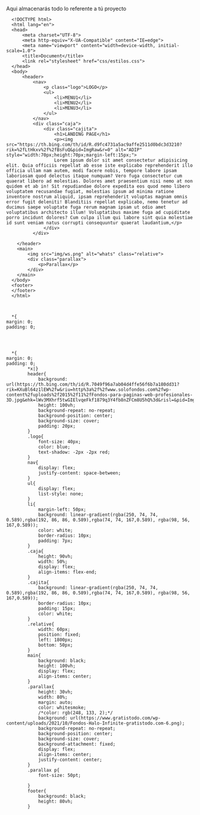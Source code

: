 Aqui almacenarás todo lo referente a tú proyecto


      <!DOCTYPE html>
      <html lang="en">
      <head>
          <meta charset="UTF-8">
          <meta http-equiv="X-UA-Compatible" content="IE=edge">
          <meta name="viewport" content="width=device-width, initial-scale=1.0">
          <title>Document</title>
          <link rel="stylesheet" href="css/estilos.css">
      </head>
      <body>
          <header>
              <nav>
                  <p class="logo">LOGO</p>
                  <ul>
                      <li>MENU1</li>
                      <li>MENU2</li>
                      <li>MENU3</li>
                  </ul>
              </nav>
              <div class="caja">
                  <div class="cajita">
                      <h1>LANDING PAGE</h1>
                      <p><img src="https://th.bing.com/th/id/R.d9fc4731a5ac9affe2511d0bdc3d3210?rik=%2fLtHkxv%2f%2fBsFuQ&pid=ImgRaw&r=0" alt="ADIP" style="width:70px;height:70px;margin-left:15px;">
                      Lorem ipsum dolor sit amet consectetur adipisicing elit. Quia officiis repellat ab esse iste explicabo reprehenderit illo officia ullam nam autem, modi facere nobis, tempore labore ipsam laboriosam quod delectus itaque numquam? Vero fuga consectetur cum quaerat libero ad molestias. Dolores amet praesentium nisi nemo at non quidem et ab in! Sit repudiandae dolore expedita eos quod nemo libero voluptatem recusandae fugiat, molestias ipsum ad minima ratione inventore nostrum aliquid, ipsam reprehenderit voluptas magnam omnis error fugit deleniti! Blanditiis repellat explicabo, nemo tenetur ad ducimus saepe voluptate fuga rerum magnam ipsam ut odio amet voluptatibus architecto illum! Voluptatibus maxime fuga ad cupiditate porro incidunt dolores? Cum culpa illum qui labore sint quia molestiae id sunt veniam natus corrupti consequuntur quaerat laudantium,</p>
                  </div>
              </div>

        </header>
        <main>
            <img src="img/ws.png" alt="whats" class="relative">
            <div class="parallax">
                <p>Parallax</p>
            </div>
        </main>
      </body>
      <footer>
      </footer>
      </html>
      
      
      
      *{
    margin: 0;
    padding: 0;



      
      *{
    margin: 0;
    padding: 0;
            *x|}
            header{
                background: url(https://th.bing.com/th/id/R.7049f96a7ab04d4ffe56f6b7a180dd31?rik=KXuBl64z1lEW%2fw&riu=http%3a%2f%2fwww.solofondos.com%2fwp-content%2fuploads%2f2015%2f11%2fFondos-para-paginas-web-profesionales-3D.jpg&ehk=lWv3MXhrf5twGIElvqeFkf1879q3Y4fb8nZFCm8U5hQ%3d&risl=&pid=ImgRaw&r=0);
                height: 100vh;
                background-repeat: no-repeat;
                background-position: center;
                background-size: cover;
                padding: 20px;
            }
            .logo{
                font-size: 40px;
                color: blue;
                text-shadow: -2px -2px red;
            }
            nav{
                display: flex;
                justify-content: space-between;
            }
            ul{
                display: flex;  
                list-style: none;  
            }
            li{
                margin-left: 50px;
                background: linear-gradient(rgba(250, 74, 74, 0.589),rgba(192, 86, 86, 0.589),rgba(74, 74, 167,0.589), rgba(98, 56, 167,0.589));
                color: white;
                border-radius: 10px;
                padding: 7px;
            }
            .caja{
                height: 90vh;
                width: 50%;
                display: flex;
                align-items: flex-end;
            }
            .cajita{
                background: linear-gradient(rgba(250, 74, 74, 0.589),rgba(192, 86, 86, 0.589),rgba(74, 74, 167,0.589), rgba(98, 56, 167,0.589));
                border-radius: 10px;
                padding: 15px;
                color: white;
            }
            .relative{
                width: 60px;
                position: fixed;
                left: 1800px;
                bottom: 50px;
            }
            main{
                background: black;
                height: 100vh;
                display: flex;
                align-items: center;
            }
            .parallax{
                height: 30vh;
                width: 80%;
                margin: auto;
                color: whitesmoke;
                /*color: rgb(248, 133, 2);*/
                background: url(https://www.gratistodo.com/wp-content/uploads/2021/10/Fondos-Halo-Infinite-gratistodo.com-6.png);
                background-repeat: no-repeat;
                background-position: center;
                background-size: cover;
                background-attachment: fixed;
                display: flex;
                align-items: center;
                justify-content: center;
            }
            .parallax p{
                font-size: 50pt;

            }
            footer{
                background: black;
                height: 80vh;
            }

